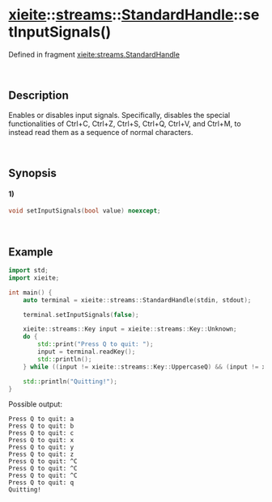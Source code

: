 # [xieite](../../../../../xieite.md)\:\:[streams](../../../../../streams.md)\:\:[StandardHandle](../../../standard_handle.md)\:\:setInputSignals\(\)
Defined in fragment [xieite:streams.StandardHandle](../../../../../../src/streams/standard_handle.cpp)

&nbsp;

## Description
Enables or disables input signals. Specifically, disables the special functionalities of Ctrl+C, Ctrl+Z, Ctrl+S, Ctrl+Q, Ctrl+V, and Ctrl+M, to instead read them as a sequence of normal characters.

&nbsp;

## Synopsis
#### 1)
```cpp
void setInputSignals(bool value) noexcept;
```

&nbsp;

## Example
```cpp
import std;
import xieite;

int main() {
    auto terminal = xieite::streams::StandardHandle(stdin, stdout);

    terminal.setInputSignals(false);

    xieite::streams::Key input = xieite::streams::Key::Unknown;
    do {
        std::print("Press Q to quit: ");
        input = terminal.readKey();
        std::println();
    } while ((input != xieite::streams::Key::UppercaseQ) && (input != xieite::streams::Key::LowercaseQ));

    std::println("Quitting!");
}
```
Possible output:
```
Press Q to quit: a
Press Q to quit: b
Press Q to quit: c
Press Q to quit: x
Press Q to quit: y
Press Q to quit: z
Press Q to quit: ^C
Press Q to quit: ^C
Press Q to quit: ^C
Press Q to quit: q
Quitting!
```
